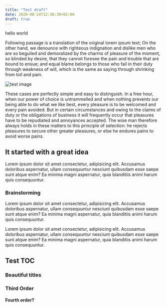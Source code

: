 ```yaml
---
title: "Test draft"
date: 2020-08-24T12:36:30+02:00
draft: true
---
```




hello world

Following passage is a translation of the original lorem ipsum text;
On the other hand, we denounce with righteous indignation
and dislike men who are so beguiled and demoralized by the
charms of pleasure of the moment, so blinded by desire,
that they cannot foresee the pain and trouble that are bound to
ensue; and equal blame belongs to those who fail in
their duty through weakness of will, which is the same as
saying through shrinking from toil and pain.


<img src="https://unsplash.it/id/413/500/300" alt="test image">


These cases are perfectly simple and easy to distinguish.
In a free hour, when our power of choice is untrammelled
and when nothing prevents our being able to do what we
like best, every pleasure is to be welcomed and every pain
avoided. But in certain circumstances and owing to the
claims of duty or the obligations of business it will
frequently occur that pleasures have to be repudiated
and annoyances accepted. The wise man therefore
always holds in these matters to this principle of
selection: he rejects pleasures to secure other greater
pleasures, or else he endures pains to avoid worse pains.



## It started with a great idea

Lorem ipsum dolor sit amet consectetur, adipisicing elit.
Accusamus doloribus aspernatur, ullam consequuntur nesciunt
quibusdam esse saepe sunt atque enim? Ea minima magni
aspernatur, quia blanditiis animi harum quis consequuntur.



### Brainstorming

Lorem ipsum dolor sit amet consectetur, adipisicing elit.
Accusamus doloribus aspernatur, ullam consequuntur nesciunt
quibusdam esse saepe sunt atque enim? Ea minima magni
aspernatur, quia blanditiis animi harum quis consequuntur.

Lorem ipsum dolor sit amet consectetur, adipisicing elit.
Accusamus doloribus aspernatur, ullam consequuntur nesciunt
quibusdam esse saepe sunt atque enim? Ea minima magni
aspernatur, quia blanditiis animi harum quis consequuntur.



## Test TOC

### Beautiful titles

### Third Order

#### Fourth order?
